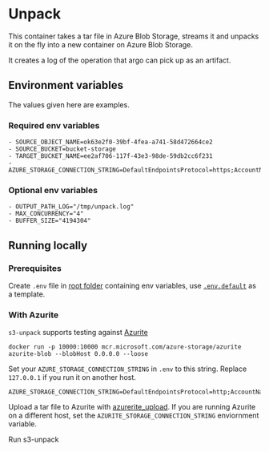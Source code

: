 # Unpack

This container takes a tar file in Azure Blob Storage, streams it and unpacks it on the fly into a new container on
Azure Blob Storage.

It creates a log of the operation that argo can pick up as an artifact.


## Environment variables

The values given here are examples.

### Required env variables
```dotenv
- SOURCE_OBJECT_NAME=ok63e2f0-39bf-4fea-a741-58d472664ce2
- SOURCE_BUCKET=bucket-storage
- TARGET_BUCKET_NAME=ee2af706-117f-43e3-98de-59db2cc6f231
- AZURE_STORAGE_CONNECTION_STRING=DefaultEndpointsProtocol=https;AccountName=**********;AccountKey=**********;EndpointSuffix=core.windows.net

```

### Optional env variables
```dotenv
- OUTPUT_PATH_LOG="/tmp/unpack.log"
- MAX_CONCURRENCY="4"
- BUFFER_SIZE="4194304"
```

## Running locally

### Prerequisites
Create `.env` file in [root folder](.) containing env variables, use [`.env.default`](.env.default) as a template.

### With Azurite

`s3-unpack` supports testing against [Azurite](https://github.com/Azure/Azurite)

```console
docker run -p 10000:10000 mcr.microsoft.com/azure-storage/azurite azurite-blob --blobHost 0.0.0.0 --loose
```

Set your `AZURE_STORAGE_CONNECTION_STRING` in `.env` to this string. Replace `127.0.0.1` if you run it on another host.

```env
AZURE_STORAGE_CONNECTION_STRING=DefaultEndpointsProtocol=http;AccountName=devstoreaccount1;AccountKey=Eby8vdM02xNOcqFlqUwJPLlmEtlCDXJ1OUzFT50uSRZ6IFsuFq2UVErCz4I6tq/K1SZFPTOtr/KBHBeksoGMGw==;BlobEndpoint=http://127.0.0.1:10000/devstoreaccount1;
```

Upload a tar file to Azurite with [azurerite_upload](tests/azurerite/azurerite_upload.py). If you are running Azurite on a different host, set the `AZURITE_STORAGE_CONNECTION_STRING` enviornment variable.

Run s3-unpack
